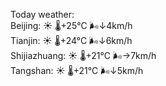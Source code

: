 Today weather:  
Beijing: ☀️   🌡️+25°C 🌬️↓4km/h  
Tianjin: ☀️   🌡️+24°C 🌬️↓6km/h  
Shijiazhuang: ☀️   🌡️+21°C 🌬️→7km/h  
Tangshan: ☀️   🌡️+21°C 🌬️↓5km/h  
